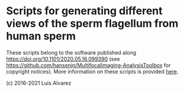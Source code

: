 # Scripts for generating different views of the sperm flagellum from human sperm

These scripts belong to the software published along https://doi.org/10.1101/2020.05.16.099390 (see https://github.com/hansenjn/MultifocalImaging-AnalysisToolbox for copyright notices). More information on these scripts is provided [here](https://github.com/hansenjn/MultifocalImaging-AnalysisToolbox/blob/master/Matlab%20scripts/).

(c) 2016-2021 Luis Alvarez
